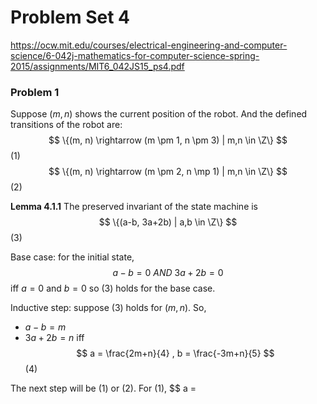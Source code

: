<script type="text/javascript" async src="https://cdnjs.cloudflare.com/ajax/libs/mathjax/2.7.7/MathJax.js?config=TeX-MML-AM_CHTML">
</script>
<script type="text/x-mathjax-config">
 MathJax.Hub.Config({
 tex2jax: {
 inlineMath: [['$', '$'] ],
 displayMath: [ ['$$','$$'], ["\\[","\\]"] ]
 }
 });
</script>

# Problem Set 4

https://ocw.mit.edu/courses/electrical-engineering-and-computer-science/6-042j-mathematics-for-computer-science-spring-2015/assignments/MIT6_042JS15_ps4.pdf

### Problem 1

Suppose $(m,n)$ shows the current position of the robot.
And the defined transitions of the robot are:
$$ \{(m, n) \rightarrow (m \pm 1, n \pm 3) | m,n \in \Z\} $$(1)
$$ \{(m, n) \rightarrow (m \pm 2, n \mp 1) | m,n \in \Z\} $$(2)


**Lemma 4.1.1** The preserved invariant of the state machine is
$$ \{(a-b, 3a+2b) | a,b \in \Z\} $$(3)

Base case: for the initial state,
$$a-b = 0\ AND\ 3a+2b = 0$$
iff  $a = 0$ and $b = 0$ so (3) holds for the base case.

Inductive step: suppose (3) holds for $(m, n)$. So,
* $a-b = m$
* $3a+2b = n$
iff
$$ a = \frac{2m+n}{4} , b = \frac{-3m+n}{5} $$ (4)

The next step will be (1) or (2). For (1),
$$ a = 



